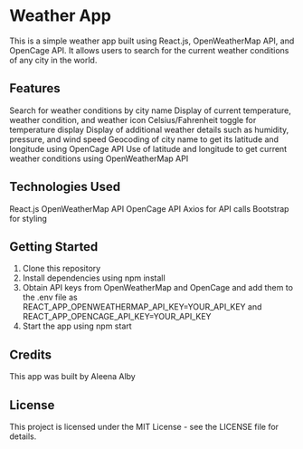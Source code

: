 # Weather App
This is a simple weather app built using React.js, OpenWeatherMap API, and OpenCage API. It allows users to search for the current weather conditions of any city in the world.

## Features
Search for weather conditions by city name
Display of current temperature, weather condition, and weather icon
Celsius/Fahrenheit toggle for temperature display
Display of additional weather details such as humidity, pressure, and wind speed
Geocoding of city name to get its latitude and longitude using OpenCage API
Use of latitude and longitude to get current weather conditions using OpenWeatherMap API

## Technologies Used
React.js
OpenWeatherMap API
OpenCage API
Axios for API calls
Bootstrap for styling

## Getting Started
1. Clone this repository
2. Install dependencies using npm install
3. Obtain API keys from OpenWeatherMap and OpenCage and add them to the .env file as REACT_APP_OPENWEATHERMAP_API_KEY=YOUR_API_KEY and REACT_APP_OPENCAGE_API_KEY=YOUR_API_KEY
4. Start the app using npm start

## Credits
This app was built by Aleena Alby

## License
This project is licensed under the MIT License - see the LICENSE file for details.

